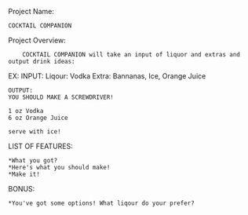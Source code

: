 Project Name: 
	
	COCKTAIL COMPANION

Project Overview: 
	
		COCKTAIL COMPANION will take an input of liquor and extras and output drink ideas:

 EX:
	INPUT:
	Liqour: Vodka
	Extra: Bannanas, Ice, Orange Juice

	OUTPUT:
	YOU SHOULD MAKE A SCREWDRIVER!

	1 oz Vodka
	6 oz Orange Juice

	serve with ice!

LIST OF FEATURES:

	*What you got?
	*Here's what you should make!
	*Make it!


BONUS:

	*You've got some options! What liqour do your prefer?
	
